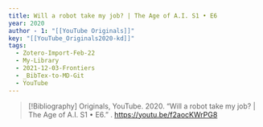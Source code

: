```yaml
---
title: Will a robot take my job? | The Age of A.I. S1 • E6
year: 2020
author - 1: "[[YouTube Originals]]"
key: "[[YouTube_Originals2020-kd]]"
tags:
  - Zotero-Import-Feb-22
  - My-Library
  - 2021-12-03-Frontiers
  - _BibTex-to-MD-Git
  - YouTube
---
```


> [!Bibliography]
> Originals, YouTube. 2020. “Will a robot take my job? | The Age of A.I. S1 • E6.” . https://youtu.be/f2aocKWrPG8